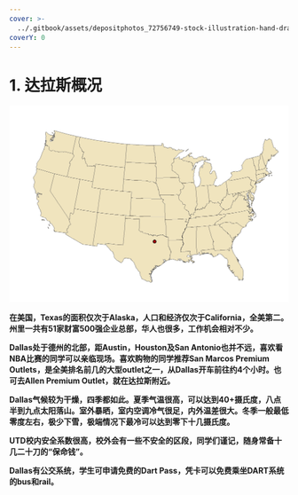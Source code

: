 ```yaml
---
cover: >-
  ../.gitbook/assets/depositphotos_72756749-stock-illustration-hand-drawn-dallas-skyline.jpeg
coverY: 0
---
```


# 1. 达拉斯概况

![达拉斯在美国的位置](../.gitbook/assets/Dallas-map.jpeg)

**在美国，Texas的面积仅次于Alaska，人口和经济仅次于California，全美第二。州里一共有51家财富500强企业总部，华人也很多，工作机会相对不少。**&#x20;

**Dallas处于德州的北部，距Austin，Houston及San Antonio也并不远，喜欢看NBA比赛的同学可以亲临现场。喜欢购物的同学推荐San Marcos Premium Outlets，是全美排名前几的大型outlet之一，从Dallas开车前往约4个小时。也可去Allen Premium Outlet，就在达拉斯附近。**

**Dallas气候较为干燥，四季都如此。夏季气温很高，可以达到40+摄氏度，八点半到九点太阳落山。室外暴晒，室内空调冷气很足，内外温差很大。冬季一般最低零度左右，极少下雪，极端情况下最冷可以达到零下十几摄氏度。**

**UTD校内安全系数很高，校外会有一些不安全的区段，同学们谨记，随身常备十几二十刀的“保命钱”。**

**Dallas有公交系统，学生可申请免费的Dart Pass，凭卡可以免费乘坐DART系统的bus和rail。**
